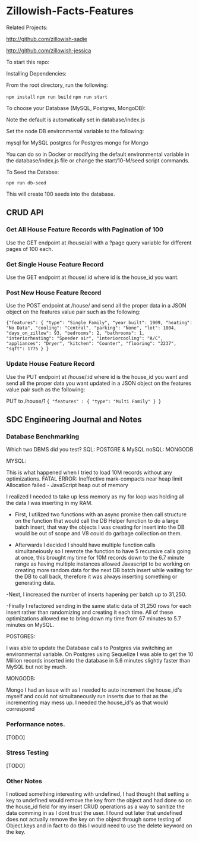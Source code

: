 # Zillowish-Facts-Features

Related Projects:

http://github.com/zillowish-sadie

http://github.com/zillowish-jessica


To start this repo:

Installing Dependencies:

From the root directory, run the following:

`npm install`
`npm run build`
`npm run start`

To choose your Database (MySQL, Postgres, MongoDB):

Note the default is automatically set in database/index.js

Set the node DB environmental variable to the following:

mysql for MySQL
postgres for Postgres
mongo for Mongo

You can do so in Docker or modifying the default environmental variable in the database/index.js file or change the start/10-M/seed script commands.

To Seed the Databse:

`npm run db-seed`

This will create 100 seeds into the database.

## CRUD API

### Get All House Feature Records with Pagination of 100

Use the GET endpoint at /house/all with a ?page query variable for different pages of 100 each.

### Get Single House Feature Record
Use the GET endpoint at /house/:id where id is the house_id you want.

### Post New House Feature Record
Use the POST endpoint at /house/ and send all the proper data in a JSON object on the features value pair such as the following:

`
{"features": {
        "type": "Single Family",
        "year_built": 1909,
        "heating": "No Data",
        "cooling": "Central",
        "parking": "None",
        "lot": 1804,
        "days_on_zillow": 93,
        "bedrooms": 2,
        "bathrooms": 1,
        "interiorheating": "Speeder air",
        "interiorcooling": "A/C",
        "appliances": "Dryer",
        "kitchen": "Counter",
        "flooring": "2237",
        "sqft": 1775
    }
}
`

### Update House Feature Record
Use the PUT endpoint at /house/:id where id is the house_id you want and send all the proper data you want updated in a JSON object on the features value pair such as the following:

PUT to /house/1
`
{ "features" : {
        "type": "Multi Family"
	}
}
`


## SDC Engineering Journal and Notes

### Database Benchmarking

Which two DBMS did you test?
SQL: POSTGRE & MySQL
noSQL: MONGODB

MYSQL:

This is what happened when I tried to load 10M records without any optimizations.
FATAL ERROR: Ineffective mark-compacts near heap limit Allocation failed - JavaScript heap out of memory

I realized I needed to take up less memory as my for loop was holding all the data I was inserting in my RAM.

- First, I utilized two functions with an async promise then call structure on the function that would call the DB Helper function to do a large batch insert, that way the objects I was creating for insert into the DB would be out of scope and V8 could do garbage collection on them.

- Afterwards I decided I should have multiple function calls simultaneiously so I rewrote the function to have 5 recursive calls going at once, this brought my time for 10M records down to the 6.7 minute range as having multiple instances allowed Javascript to be working on creating more random data for the next DB batch insert while waiting for the DB to call back, therefore it was always inserting something or generating data.

-Next, I increased the number of inserts hapening per batch up to 31,250.

-Finally I refactored sending in the same static data of 31,250 rows for each insert rather than randomizing and creating it each time.  All of these optimizations allowed me to bring down my time from 67 minutes to 5.7 minutes on MySQL.

POSTGRES:

I was able to update the Database calls to Postgres via switching an environmental variable.  On Postgres using Sequelize I was able to get the 10 Million records inserted into the database in 5.6 minutes slightly faster than MySQL but not by much.

MONGODB:

Mongo I had an issue with as I needed to auto increment the house_id's myself and could not simultaneously run inserts due to that as the incrementing may mess up.  I needed the house_id's as that would correspond

### Performance notes.
[TODO]
### Stress Testing
[TODO]
### Other Notes

I noticed something interesting with undefined, I had thought that setting a key to undefined would remove the key from the object and had done so on the house_id field for my insert CRUD operations as a way to sanitize the data comming in as I dont trust the user.  I found out later that undefined does not actually remove the key on the object through some testing of Object.keys and in fact to do this I would need to use the delete keyword on the key.

